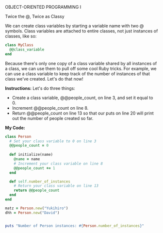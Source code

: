 OBJECT-ORIENTED PROGRAMMING I

Twice the @, Twice as Classy

We can create class variables by starting a variable name with two @ symbols. Class variables are attached to entire classes, not just instances of classes, like so:
```ruby
class MyClass
  @@class_variable
end
```
Because there's only one copy of a class variable shared by all instances of a class, we can use them to pull off some cool Ruby tricks. For example, we can use a class variable to keep track of the number of instances of that class we've created. Let's do that now!

**Instructions:**
Let's do three things:

* Create a class variable, @@people_count, on line 3, and set it equal to 0.
* Increment @@people_count on line 8.
* Return @@people_count on line 13 so that our puts on line 20 will print out the number of people created so far.

**My Code:**
```ruby
class Person
  # Set your class variable to 0 on line 3
  @@people_count = 0
  
  def initialize(name)
    @name = name
    # Increment your class variable on line 8
    @@people_count += 1
  end

  def self.number_of_instances
    # Return your class variable on line 13
    return @@people_count
  end
end

matz = Person.new("Yukihiro")
dhh = Person.new("David")


puts "Number of Person instances: #{Person.number_of_instances}"
```
